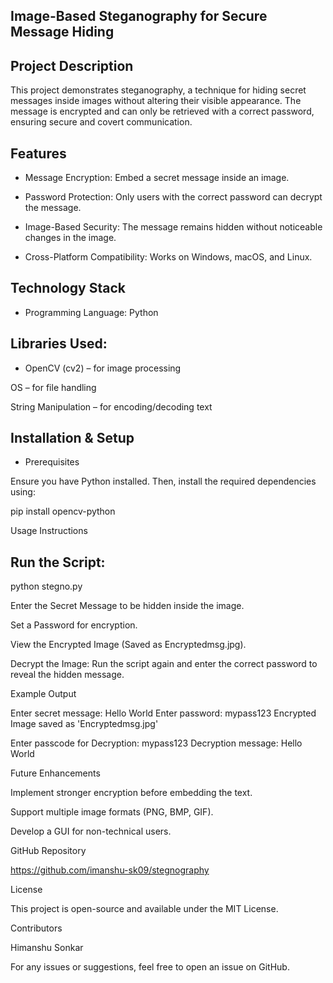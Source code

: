## Image-Based Steganography for Secure Message Hiding

## Project Description

This project demonstrates steganography, a technique for hiding secret messages inside images without altering their visible appearance. The message is encrypted and can only be retrieved with a correct password, ensuring secure and covert communication.

## Features

* Message Encryption: Embed a secret message inside an image.

* Password Protection: Only users with the correct password can decrypt the message.

* Image-Based Security: The message remains hidden without noticeable changes in the image.

* Cross-Platform Compatibility: Works on Windows, macOS, and Linux.

## Technology Stack

* Programming Language: Python

## Libraries Used:

* OpenCV (cv2) – for image processing

OS – for file handling

String Manipulation – for encoding/decoding text

## Installation & Setup

* Prerequisites

Ensure you have Python installed. Then, install the required dependencies using:

pip install opencv-python

Usage Instructions

## Run the Script:

python stegno.py

Enter the Secret Message to be hidden inside the image.

Set a Password for encryption.

View the Encrypted Image (Saved as Encryptedmsg.jpg).

Decrypt the Image: Run the script again and enter the correct password to reveal the hidden message.

Example Output

Enter secret message: Hello World
Enter password: mypass123
Encrypted Image saved as 'Encryptedmsg.jpg'

Enter passcode for Decryption: mypass123
Decryption message: Hello World

Future Enhancements

Implement stronger encryption before embedding the text.

Support multiple image formats (PNG, BMP, GIF).

Develop a GUI for non-technical users.

GitHub Repository

https://github.com/imanshu-sk09/stegnography

License

This project is open-source and available under the MIT License.

Contributors

Himanshu Sonkar

For any issues or suggestions, feel free to open an issue on GitHub.

